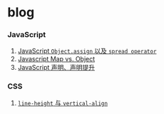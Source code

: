 # blog

### JavaScript
1. [JavaScript `Object.assign` 以及 `spread operator`](https://github.com/afishhhhh/blog/issues/3)
2. [Javascript Map vs. Object](https://github.com/afishhhhh/blog/issues/2)
3. [JavaScript 声明、声明提升](https://github.com/afishhhhh/blog/issues/1)

### CSS
1. [`line-height` 与 `vertical-align`](https://github.com/afishhhhh/blog/issues/4)
